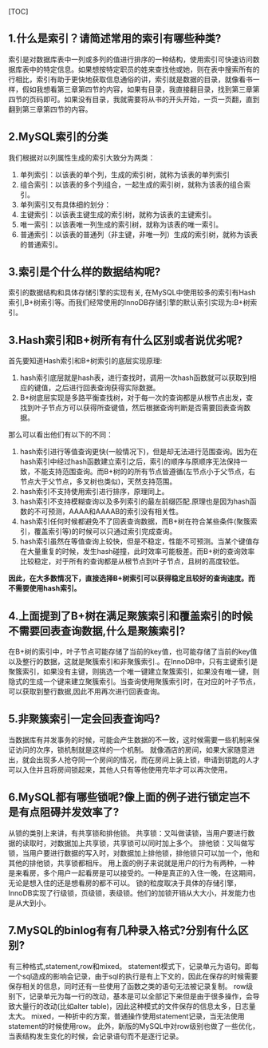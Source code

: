 [TOC]

## 1.什么是索引？请简述常用的索引有哪些种类?

索引是对数据库表中一列或多列的值进行排序的一种结构，使用索引可快速访问数据库表中的特定信息。如果想按特定职员的姓来查找他或她，则在表中搜索所有的行相比，索引有助于更快地获取信息通俗的讲，索引就是数据的目录，就像看书一样，假如我想看第三章第四节的内容，如果有目录，我直接翻目录，找到第三章第四节的页码即可。如果没有目录，我就需要将从书的开头开始，一页一页翻，直到翻到第三章第四节的内容。

## 2.MySQL索引的分类

我们根据对以列属性生成的索引大致分为两类：

1. 单列索引：以该表的单个列，生成的索引树，就称为该表的单列索引
1. 组合索引：以该表的多个列组合，一起生成的索引树，就称为该表的组合索引。
1. 单列索引又有具体细的划分：
1. 主键索引：以该表主键生成的索引树，就称为该表的主键索引。
1. 唯一索引：以该表唯一列生成的索引树，就称为该表的唯一索引。
1. 普通索引：以该表的普通列（非主键，非唯一列）生成的索引树，就称为该表的普通索引。

## 3.索引是个什么样的数据结构呢?

索引的数据结构和具体存储引擎的实现有关, 在MySQL中使用较多的索引有Hash索引,B+树索引等。而我们经常使用的InnoDB存储引擎的默认索引实现为:B+树索引。

## 3.Hash索引和B+树所有有什么区别或者说优劣呢?

首先要知道Hash索引和B+树索引的底层实现原理:

1. hash索引底层就是hash表，进行查找时，调用一次hash函数就可以获取到相应的键值，之后进行回表查询获得实际数据。
1. B+树底层实现是多路平衡查找树，对于每一次的查询都是从根节点出发，查找到叶子节点方可以获得所查键值，然后根据查询判断是否需要回表查询数据。

那么可以看出他们有以下的不同：

1. hash索引进行等值查询更快(一般情况下)，但是却无法进行范围查询。因为在hash索引中经过hash函数建立索引之后，索引的顺序与原顺序无法保持一致，不能支持范围查询。而B+树的的所有节点皆遵循(左节点小于父节点，右节点大于父节点，多叉树也类似)，天然支持范围。
1. hash索引不支持使用索引进行排序，原理同上。
1. hash索引不支持模糊查询以及多列索引的最左前缀匹配.原理也是因为hash函数的不可预测，AAAA和AAAAB的索引没有相关性。
1. hash索引任何时候都避免不了回表查询数据，而B+树在符合某些条件(聚簇索引，覆盖索引等)的时候可以只通过索引完成查询。
1. hash索引虽然在等值查询上较快，但是不稳定，性能不可预测。当某个键值存在大量重复的时候，发生hash碰撞，此时效率可能极差。而B+树的查询效率比较稳定，对于所有的查询都是从根节点到叶子节点，且树的高度较低。

**因此，在大多数情况下，直接选择B+树索引可以获得稳定且较好的查询速度。而不需要使用hash索引。**


## 4.上面提到了B+树在满足聚簇索引和覆盖索引的时候不需要回表查询数据,什么是聚簇索引?

在B+树的索引中，叶子节点可能存储了当前的key值，也可能存储了当前的key值以及整行的数据，这就是聚簇索引和非聚簇索引.。在InnoDB中，只有主键索引是聚簇索引，如果没有主键，则挑选一个唯一键建立聚簇索引，如果没有唯一键，则隐式的生成一个键来建立聚簇索引。当查询使用聚簇索引时，在对应的叶子节点，可以获取到整行数据,因此不用再次进行回表查询。

## 5.非聚簇索引一定会回表查询吗?

当数据库有并发事务的时候，可能会产生数据的不一致，这时候需要一些机制来保证访问的次序，锁机制就是这样的一个机制。
就像酒店的房间，如果大家随意进出，就会出现多人抢夺同一个房间的情况，而在房间上装上锁，申请到钥匙的人才可以入住并且将房间锁起来，其他人只有等他使用完毕才可以再次使用。

## 6.MySQL都有哪些锁呢?像上面的例子进行锁定岂不是有点阻碍并发效率了?

从锁的类别上来讲，有共享锁和排他锁。
共享锁：又叫做读锁，当用户要进行数据的读取时，对数据加上共享锁，共享锁可以同时加上多个。
排他锁：又叫做写锁，当用户要进行数据的写入时，对数据加上排他锁，排他锁只可以加一个，他和其他的排他锁，共享锁都相斥。
用上面的例子来说就是用户的行为有两种，一种是来看房，多个用户一起看房是可以接受的。一种是真正的入住一晚，在这期间，无论是想入住的还是想看房的都不可以。
锁的粒度取决于具体的存储引擎，InnoDB实现了行级锁，页级锁，表级锁。他们的加锁开销从大大小，并发能力也是从大到小。

## 7.MySQL的binlog有有几种录入格式?分别有什么区别?

有三种格式,statement,row和mixed。
statement模式下，记录单元为语句。即每一个sql造成的影响会记录，由于sql的执行是有上下文的，因此在保存的时候需要保存相关的信息，同时还有一些使用了函数之类的语句无法被记录复制。
row级别下，记录单元为每一行的改动，基本是可以全部记下来但是由于很多操作，会导致大量行的改动(比如alter table)，因此这种模式的文件保存的信息太多，日志量太大。
mixed，一种折中的方案，普通操作使用statement记录，当无法使用statement的时候使用row。
此外，新版的MySQL中对row级别也做了一些优化，当表结构发生变化的时候，会记录语句而不是逐行记录。
